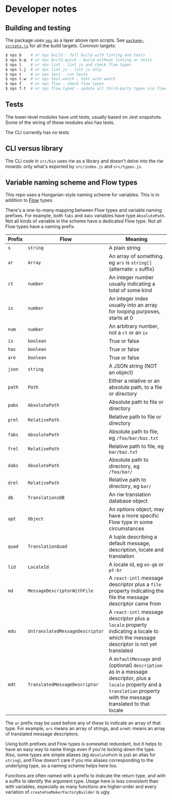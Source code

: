 # Developer notes

## Building and testing

The package uses [`nps`](https://www.npmjs.com/package/nps) as a layer above npm scripts. See [`package-scripts.js`](../package-scripts.js) for all the build targets. Common targets:

```bash
$ nps b    # or nps build - full build with linting and tests
$ nps b.q  # or nps build.quick - build without linting or tests
$ nps l    # or nps lint - lint js and check flow types
$ nps l.j  # or nps lint.js - lint js only
$ nps t    # or nps test - run tests
$ nps t.w  # or nps test.watch - test with watch
$ nps f    # or nps flow - check flow types
$ nps f.t  # or nps flow.typed - update all third-party types via flow-typed
```


## Tests

The lower-level modules have unit tests, usually based on Jest snapshots. Some of the wiring of these modules also has tests.

The CLI currently has no tests.


## CLI versus library

The CLI code in `src/bin` uses riw as a library and doesn't delve into the riw innards: only what's exported by `src/index.js` and `src/types.js`.


## Variable naming scheme and Flow types

This repo uses a Hungarian-style naming scheme for variables. This is in addition to [Flow](https://flowtype.org/) types.

There's a one-to-many mapping between Flow types and variable naming prefixes. For example, both `fabs` and `dabs` variables have type `AbsolutePath`. Not all kinds of variable in the scheme have a dedicated Flow type. Not all Flow types have a naming prefix.

| Prefix | Flow | Meaning |
| --- | --- | --- |
| `s` | `string` | A plain string |
| `ar` | `Array` | An array of something. eg `ars` is `string[]` (alternate: `s` suffix) |
| `ct` | `number` | An integer number usually indicating a total of some kind |
| `ix` | `number` | An integer index usually into an array for looping purposes, starts at 0 |
| `num` | `number` | An arbitrary number, not a `ct` or an `ix` |
| `is` | `boolean` | True or false |
| `has` | `boolean` | True or false |
| `are` | `boolean` | True or false |
| `json` | `string` | A JSON string (NOT an object) |
| `path` | `Path` | Either a relative or an absolute path, to a file or directory |
| `pabs` | `AbsolutePath` | Absolute path to file or directory |
| `prel` | `RelativePath` | Relative path to file or directory |
| `fabs` | `AbsolutePath` | Absolute path to file, eg `/foo/bar/baz.txt` |
| `frel` | `RelativePath` | Relative path to file, eg `bar/baz.txt` |
| `dabs` | `AbsolutePath` | Absolute path to directory, eg `/foo/bar/` |
| `drel` | `RelativePath` | Relative path to directory, eg `bar/` |
| `db` | `TranslationsDB` | An riw translation database object |
| `opt` | `Object` | An options object; may have a more specific Flow type in some circumstances |
| `quad` | `TranslationQuad` | A tuple describing a default message, description, locale and translation |
| `lid` | `LocaleId` | A locale id, eg `en-gb` or `pt-br` |
| `md` | `MessageDescriptorWithFile` | A `react-intl` message descriptor plus a `file` property indicating the file the message descriptor came from |
| `mdu` | `UntranslatedMessageDescriptor` | A `react-intl` message descriptor plus a `locale` property indicating a locale to which the message descriptor is not yet translated |
| `mdt` | `TranslatedMessageDescriptor` | A `defaultMessage` and (optional) `description` as in a message descriptor, plus a `locale` property and a `translation` property with the message translated to that locale |


The `ar` prefix may be used before any of these to indicate an array of that type. For example, `ars` means an array of strings, and `armdt` means an array of translated message descriptors.

Using both prefixes and Flow types is somewhat redundant, but it helps to have an easy way to name things even if you're locking down the type. Also, some types are simple aliases (eg `AbsolutePath` is just an alias for `string`), and Flow doesn't care if you mix aliases corresponding to the underlying type, so a naming scheme helps here too.

Functions are often named with a prefix to indicate the return type, and with a suffix to identify the argument type. Usage here is less consistent than with variables, especially as many functions are higher-order and every variation of `createFooMakerFactoryBuilder` is ugly.
